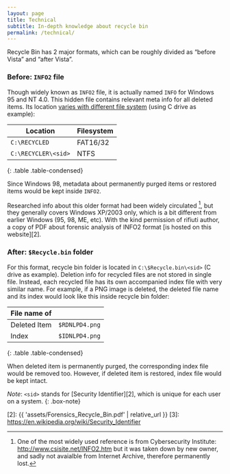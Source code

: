 ```yaml
---
layout: page
title: Technical
subtitle: In-depth knowledge about recycle bin
permalink: /technical/
---
```


Recycle Bin has 2 major formats, which can be roughly divided as
&ldquo;before Vista&rdquo; and &ldquo;after Vista&rdquo;.

<div class="row">

<div class="col-lg-6 col-md-6 col-sm-6" markdown="1">

### Before: `INFO2` file

Though widely known as `INFO2` file, it is actually named `INFO`
for Windows 95 and NT 4.0. This hidden file contains relevant
meta info for all deleted items. Its location [varies with
different file system][1] (using C drive as example):

| Location | Filesystem |
| --- | --- |
| `C:\RECYCLED` | FAT16/32 |
| `C:\RECYCLER\<sid>` | NTFS |
{: .table .table-condensed}

Since Windows 98, metadata about permanently purged items or
restored items would be kept inside `INFO2`.

Researched info about this older format had been widely circulated [^1],
but they generally covers Windows XP/2003 only, which is
a bit different from earlier Windows (95, 98, ME, etc). With the
kind permission of rifiuti author, a copy of PDF about forensic
analysis of INFO2 format [is hosted on this website][2].

</div>

<div class="col-lg-6 col-md-6 col-sm-6" markdown="1">

### After: `$Recycle.bin` folder

For this format, recycle bin folder is located in
`C:\$Recycle.bin\<sid>` (C drive as example).
Deletion info for recycled files are
not stored in single file.  Instead, each recycled file has its own
accompanied index file with very similar name. For example, if a
PNG image is deleted, the deleted file name and its index would
look like this inside recycle bin folder:

| File name of | &nbsp; |
| --- | --- |
| Deleted Item | `$RDNLPD4.png` |
| Index | `$IDNLPD4.png` |
{: .table .table-condensed}

When deleted item is permanently purged, the corresponding index
file would be removed too. However, if deleted item is restored,
index file would be kept intact.

</div>

</div><!-- class=row -->

_Note_: `<sid>` stands for [Security Identifier][2], which is unique
for each user on a system.
{: .box-note}

[^1]: One of the most widely used reference is from Cybersecurity Institute:
          http://www.csisite.net/INFO2.htm
      but it was taken down by new owner, and sadly not avaialble from
      Internet Archive, therefore permanently lost.

[1]: https://blogs.msdn.microsoft.com/b/oldnewthing/archive/2006/01/31/520225.aspx
[2]: {{ 'assets/Forensics_Recycle_Bin.pdf' | relative_url }}
[3]: https://en.wikipedia.org/wiki/Security_Identifier
